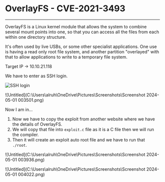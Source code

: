 # OverlayFS - CVE-2021-3493
---
OverlayFS is a Linux kernel module that allows the system to combine several mount points into one, so that you can access all the files from each within one directory structure.

It's often used by live USBs, or some other specialist applications. One use is having a read only root file system, and another partition "overlayed" with that to allow applications to write to a temporary file system.

Target IP → 10.10.21.118

We have to enter as SSH login.

![SSH login](https://github.com/Ruhanyat-994/src-volt/blob/master/Screenshot%202024-05-01%20003405.png?raw=true)


![Untitled](C:\Users\alruh\OneDrive\Pictures\Screenshots\Screenshot 2024-05-01 003501.png)

Now I am in…

1. Now we have to copy the exploit from another website where we have the details of OverlayFS.
2. We will copy that file into `exploit.c` file as it is a C file then we will run the compiler.
3. Then it will create an exploit auto root file and we have to run that `./root`.

![Untitled](C:\Users\alruh\OneDrive\Pictures\Screenshots\Screenshot 2024-05-01 003936.png)

![Untitled](C:\Users\alruh\OneDrive\Pictures\Screenshots\Screenshot 2024-05-01 004022.png)
